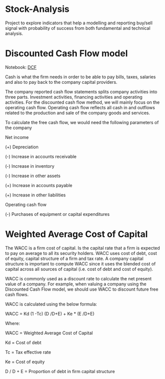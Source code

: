 # Stock-Analysis
Project to explore indicators that help a modelling and reporting buy/sell signal with probability of success from both fundamental and technical analysis.

# Discounted Cash Flow model

Notebook: [DCF](https://github.com/StevenC623/CPSC4820---Stock-Analysis/blob/main/Fundamental%20Analysis%20-%20DCF.ipynb)

Cash is what the firm needs in order to be able to pay bills, taxes, salaries and also to pay back to the company capital providers.

The company reported cash flow statements splits company activities into three parts. Investment activities, financing activities and operating activities. For the discounted cash flow method, we will mainly focus on the operating cash flow. Operating cash flow reflects all cash in and outflows related to the production and sale of the company goods and services.

To calculate the free cash flow, we would need the following parameters of the company

Net income

(+) Depreciation

(-) Increase in accounts receivable

(-) Increase in inventory

(-) Increase in other assets

(+) Increase in accounts payable

(+) Increase in other liabilities

Operating cash flow

(-) Purchases of equipment or capital expenditures

# Weighted Average Cost of Capital

The WACC is a firm cost of capital. Is the capital rate that a firm is expected to pay on average to all its security holders. WACC uses cost of debt, cost of equity, capital structure of a firm and tax rate. A company capital structure is important to compute WACC since it uses the blended cost of capital across all sources of capital (i.e. cost of debt and cost of equity).

WACC is commonly used as a discount rate to calculate the net present value of a company. For example, when valuing a company using the Discounted Cash Flow model, we should use WACC to discount future free cash flows.

WACC is calculated using the below formula:

WACC = Kd (1 -Tc) (D /D+E) + Ke * (E /D+E)

Where:

WACC = Weighted Average Cost of Capital

Kd = Cost of debt

Tc = Tax effective rate

Ke = Cost of equity

D / D + E = Proportion of debt in firm capital structure

